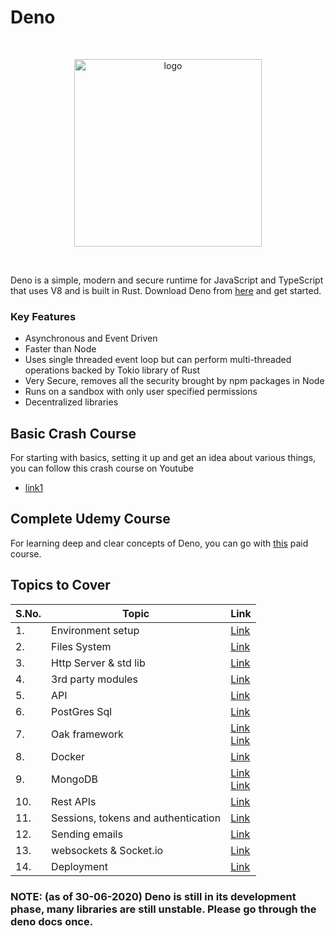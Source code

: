 # Deno

<br>
<p align="center"><img src="https://denolib.github.io/high-res-deno-logo/deno_hr_circle.png" alt="logo" width="300"/></a>
</p>
<br>

Deno is a simple, modern and secure runtime for JavaScript and TypeScript that uses V8 and is built in Rust.
Download Deno from [here](https://deno.land) and get started.

### Key Features

* Asynchronous and Event Driven
* Faster than Node
* Uses single threaded event loop but can perform multi-threaded operations backed by Tokio library of Rust
* Very Secure, removes all the security brought by npm packages in Node
* Runs on a sandbox with only user specified permissions
* Decentralized libraries


## Basic Crash Course
For starting with basics, setting it up and get an idea about various things, you can follow this crash course on Youtube

* [link1](https://www.youtube.com/watch?v=NHHhiqwcfRM)

## Complete Udemy Course 

For learning deep and clear concepts of Deno, you can go with [this](https://www.udemy.com/course/deno-the-complete-guide-zero-to-mastery) paid course.



## Topics to Cover

|S.No.|Topic|Link|
|----|-----|----|
|1.|Environment setup|[Link](https://www.youtube.com/watch?v=2iLeRzHvc10&t)|
|2.|Files System|[Link](https://www.youtube.com/watch?v=CpC5MTKAuwI)|
|3.|Http Server & std lib|[Link](https://www.youtube.com/watch?v=5_uf9cbtIyE)| 
|4.|3rd party modules|[Link](https://www.youtube.com/watch?v=yv1Nl9N5ur4)|
|5.|API|[Link](https://www.youtube.com/watch?v=XJ9PUWJYQp0&t=4s)|
|6.|PostGres Sql|[Link](https://www.youtube.com/watch?v=KuaI6mphFNc)|
|7.|Oak framework|[Link](https://github.com/oakserver/oak) <br> [Link](https://www.youtube.com/watch?v=BAu7fnCbxAs)|
|8.|Docker|[Link](https://www.youtube.com/watch?v=4EfnECkCx8E)|
|9.|MongoDB|[Link](https://www.youtube.com/watch?v=TMPBEkfIPWk) <br> [Link](https://deno.land/x/mongo)|
|10.|Rest APIs|[Link](https://www.youtube.com/watch?v=TMPBEkfIPWk)|
|11.|Sessions, tokens and authentication|[Link](https://www.youtube.com/watch?v=2Skms0gkUXk&t=1556s)|
|12.|Sending emails|[Link](https://github.com/manyuanrong/deno-smtp)|
|13.|websockets & Socket.io|[Link](https://www.youtube.com/watch?v=Cb8zho9HDbk)|
|14.|Deployment|[Link](https://devcenter.heroku.com/categories/reference)|


<h3>NOTE: (as of 30-06-2020) Deno is still in its development phase, many libraries are still unstable. Please go through the deno docs once. </h3>

